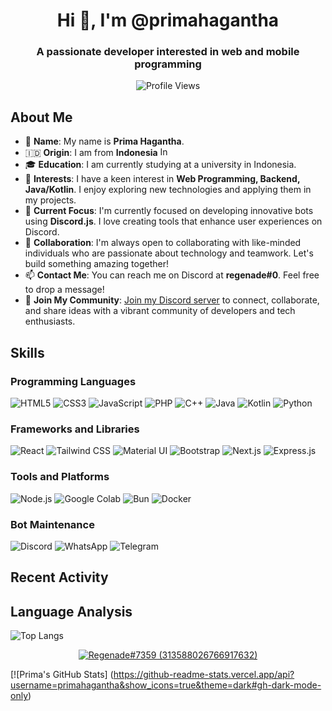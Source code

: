 <h1 align="center">Hi 👋, I'm @primahagantha</h1>
<h3 align="center">A passionate developer interested in web and mobile programming</h3>

<p align="center">
  <img src="https://komarev.com/ghpvc/?username=primahagantha" alt="Profile Views" />
</p>

## About Me
- 👋 **Name**: My name is **Prima Hagantha**.
- 🇮🇩 **Origin**: I am from **Indonesia** <img src="https://upload.wikimedia.org/wikipedia/commons/9/9f/Flag_of_Indonesia.svg" alt="Indonesia Flag" width="20" height="15" />
- 🎓 **Education**: I am currently studying at a university in Indonesia.
- 👀 **Interests**: I have a keen interest in **Web Programming, Backend, Java/Kotlin**. I enjoy exploring new technologies and applying them in my projects.
- 🌱 **Current Focus**: I'm currently focused on developing innovative bots using **Discord.js**. I love creating tools that enhance user experiences on Discord.
- 💞️ **Collaboration**: I'm always open to collaborating with like-minded individuals who are passionate about technology and teamwork. Let's build something amazing together!
- 📫 **Contact Me**: You can reach me on Discord at **regenade#0**. Feel free to drop a message!
- 🎉 **Join My Community**: [Join my Discord server](https://discord.gg/veskai) to connect, collaborate, and share ideas with a vibrant community of developers and tech enthusiasts.

## Skills
### Programming Languages
<p align="left">
  <img src="https://img.shields.io/badge/HTML5-E34F26?style=for-the-badge&logo=html5&logoColor=white" alt="HTML5" />
  <img src="https://img.shields.io/badge/CSS3-1572B6?style=for-the-badge&logo=css3&logoColor=white" alt="CSS3" />
  <img src="https://img.shields.io/badge/JavaScript-F7DF1E?style=for-the-badge&logo=javascript&logoColor=black" alt="JavaScript" />
  <img src="https://img.shields.io/badge/PHP-777BB4?style=for-the-badge&logo=php&logoColor=white" alt="PHP" />
  <img src="https://img.shields.io/badge/C++-00599C?style=for-the-badge&logo=cplusplus&logoColor=white" alt="C++" />
  <img src="https://img.shields.io/badge/Java-007396?style=for-the-badge&logo=java&logoColor=white" alt="Java" />
  <img src="https://img.shields.io/badge/Kotlin-0095D5?style=for-the-badge&logo=kotlin&logoColor=white" alt="Kotlin" />
  <img src="https://img.shields.io/badge/Python-3776AB?style=for-the-badge&logo=python&logoColor=white" alt="Python" />
</p>

### Frameworks and Libraries
<p align="left">
  <img src="https://img.shields.io/badge/React-61DAFB?style=for-the-badge&logo=react&logoColor=black" alt="React" />
  <img src="https://img.shields.io/badge/Tailwind_CSS-38B2AC?style=for-the-badge&logo=tailwind-css&logoColor=white" alt="Tailwind CSS" />
  <img src="https://img.shields.io/badge/Material_UI-0081CB?style=for-the-badge&logo=material-ui&logoColor=white" alt="Material UI" />
  <img src="https://img.shields.io/badge/Bootstrap-563D7C?style=for-the-badge&logo=bootstrap&logoColor=white" alt="Bootstrap" />
  <img src="https://img.shields.io/badge/Next.js-000000?style=for-the-badge&logo=nextdotjs&logoColor=white" alt="Next.js" />
  <img src="https://img.shields.io/badge/Express.js-000000?style=for-the-badge&logo=express&logoColor=white" alt="Express.js" />
</p>

### Tools and Platforms
<p align="left">
  <img src="https://img.shields.io/badge/Node.js-339933?style=for-the-badge&logo=nodedotjs&logoColor=white" alt="Node.js" />
  <img src="https://img.shields.io/badge/Google_Colab-F9AB00?style=for-the-badge&logo=google-colab&logoColor=white" alt="Google Colab" />
  <img src="https://img.shields.io/badge/Bun-000000?style=for-the-badge&logo=bun&logoColor=white" alt="Bun" />
  <img src="https://img.shields.io/badge/Docker-2496ED?style=for-the-badge&logo=docker&logoColor=white" alt="Docker" />
</p>

### Bot Maintenance
<p align="left">
  <img src="https://img.shields.io/badge/Discord-7289DA?style=for-the-badge&logo=discord&logoColor=white" alt="Discord" />
  <img src="https://img.shields.io/badge/WhatsApp-25D366?style=for-the-badge&logo=whatsapp&logoColor=white" alt="WhatsApp" />
  <img src="https://img.shields.io/badge/Telegram-2CA5E0?style=for-the-badge&logo=telegram&logoColor=white" alt="Telegram" />
</p>

## Recent Activity
<!--RECENT_ACTIVITY_START-->
<!--RECENT_ACTIVITY_END-->

## Language Analysis
![Top Langs](https://github-readme-stats.vercel.app/api/top-langs/?username=primahagantha&layout=compact)

<p align="center">
  <a href="https://discord.com/users/313588026766917632">
    <img src="https://discord.c99.nl/widget/theme-1/313588026766917632.png" alt="Regenade#7359 (313588026766917632)" />
  </a>
</p>

[![Prima's GitHub Stats] (https://github-readme-stats.vercel.app/api?username=primahagantha&show_icons=true&theme=dark#gh-dark-mode-only)

<!---
primahagantha/primahagantha is a ✨ special ✨ repository because its README.md (this file) appears on your GitHub profile.
You can click the Preview link to take a look at your changes.
--->
